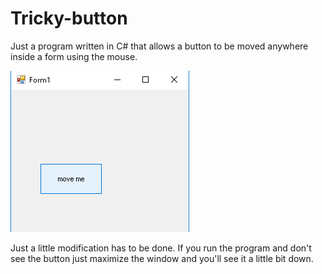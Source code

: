 # Tricky-button
Just a program written in C# that allows a button to be moved anywhere inside a form using the mouse.

![Screenshot](button.png)

Just a little modification has to be done. If you run the program and don't see the button just maximize the window and you'll see it a little bit down.
